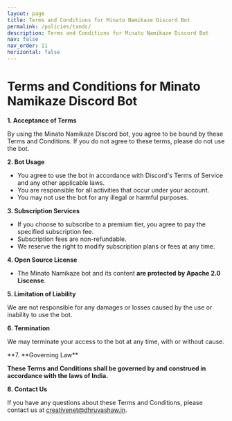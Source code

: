 ```yaml
---
layout: page
title: Terms and Conditions for Minato Namikaze Discord Bot
permalink: /policies/tandc/
description: Terms and Conditions for Minato Namikaze Discord Bot
nav: false
nav_order: 11
horizontal: false
---
```


# Terms and Conditions for Minato Namikaze Discord Bot

**1. Acceptance of Terms**

By using the Minato Namikaze Discord bot, you agree to be bound by these Terms and Conditions. If you do not agree to these terms, please do not use the bot.

**2. Bot Usage**

- You agree to use the bot in accordance with Discord's Terms of Service and any other applicable laws.
- You are responsible for all activities that occur under your account.
- You may not use the bot for any illegal or harmful purposes.

**3. Subscription Services**

- If you choose to subscribe to a premium tier, you agree to pay the specified subscription fee.
- Subscription fees are non-refundable.
- We reserve the right to modify subscription plans or fees at any time.

**4. Open Source License**

- The Minato Namikaze bot and its content **are protected by Apache 2.0 Liscense**.

**5. Limitation of Liability**

We are not responsible for any damages or losses caused by the use or inability to use the bot.

**6. Termination**

We may terminate your access to the bot at any time, with or without cause.

**7. **Governing Law\*\*

**These Terms and Conditions shall be governed by and construed in accordance with the laws of India.**

**8. Contact Us**

If you have any questions about these Terms and Conditions, please contact us at creativenet@dhruvashaw.in.
